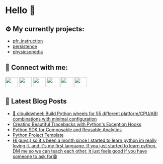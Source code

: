 # Hello 👋

## ⚙️ My currently projects:
- [pfr_instruction](https://github.com/bullbesh/pfr_instruction)
- [persistence](https://github.com/bullbesh/persistence)
- [physicsopedia](https://github.com/bullbesh/physicsopedia)

## 🔎 Connect with me:
[<img height="32" width="40" src="https://cdn.jsdelivr.net/npm/simple-icons@v5/icons/telegram.svg" />](https://t.me/bullbesh)
[<img height="32" width="40" src="https://cdn.jsdelivr.net/npm/simple-icons@v5/icons/vk.svg" />](https://vk.com/bullbesh)
[<img height="32" width="40" src="https://cdn.jsdelivr.net/npm/simple-icons@v5/icons/twitter.svg" />](https://twitter.com/bullbesh1)
[<img height="32" width="40" src="https://cdn.jsdelivr.net/npm/simple-icons@v5/icons/instagram.svg" />](https://www.instagram.com/bullbesh)
[<img height="32" width="40" src="https://cdn.jsdelivr.net/npm/simple-icons@v5/icons/reddit.svg" />](https://www.reddit.com/user/bullbesh)
[<img height="32" width="40" src="https://cdn.jsdelivr.net/npm/simple-icons@v5/icons/youtube.svg" />](https://www.youtube.com/channel/UCtfjRs6uzgq5mfm8S06WTcg)

## 📕 Latest Blog Posts
<!-- BLOG-POST-LIST:START -->
- [🎡 cibuildwheel: Build Python wheels for 55 different platform/CPU/ABI combinations with minimal configuration](https://www.reddit.com/r/Python/comments/si5r1h/cibuildwheel_build_python_wheels_for_55_different/)
- [Creating Beautiful Tracebacks with Python&#39;s Exception Hooks](https://www.reddit.com/r/Python/comments/si4tl8/creating_beautiful_tracebacks_with_pythons/)
- [Python SDK for Composable and Reusable Analytics](https://www.reddit.com/r/Python/comments/si3o9c/python_sdk_for_composable_and_reusable_analytics/)
- [Python Project Template](https://www.reddit.com/r/Python/comments/si3e0v/python_project_template/)
- [Hi guys:&rpar; so it&#39;s been a month since I started to learn python im really loving it. and it&#39;s my first language. If you just started to learn python. DM me so we can teach each other, it just feels good if you have someone to ask for😁](https://www.reddit.com/r/Python/comments/si3a1v/hi_guys_so_its_been_a_month_since_i_started_to/)
<!-- BLOG-POST-LIST:END -->
